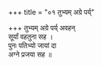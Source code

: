 +++
title = "०१ तुभ्यम् अग्रे पर्य्"

+++
तुभ्यम् अग्रे पर्य् अवहन्  
सूर्यां वहतुना सह ।  
पुनः पतिभ्यो जायां दा  
अग्ने प्रजया सह ॥